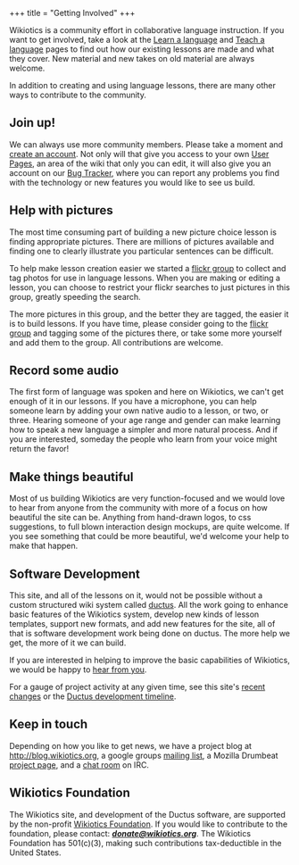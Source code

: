 +++
title = "Getting Involved"
+++

Wikiotics is a community effort in collaborative language instruction.
If you want to get involved, take a look at the [Learn a
language](/en/Take_a_lesson) and [Teach a language](/en/Make_a_lesson)
pages to find out how our existing lessons are made and what they cover.
New material and new takes on old material are always welcome.

In addition to creating and using language lessons, there are many other
ways to contribute to the community.

## Join up\!

We can always use more community members. Please take a moment and
[create an account](/special/create_account). Not only will that give
you access to your own [User Pages](/en/User_Pages), an area of the wiki
that only you can edit, it will also give you an account on our [Bug
Tracker](http://code.ductus.us/), where you can report any problems you
find with the technology or new features you would like to see us build.

## Help with pictures

The most time consuming part of building a new picture choice lesson is
finding appropriate pictures. There are millions of pictures available
and finding one to clearly illustrate you particular sentences can be
difficult.

To help make lesson creation easier we started a [flickr
group](http://www.flickr.com/groups/wikiotics/) to collect and tag
photos for use in language lessons. When you are making or editing a
lesson, you can choose to restrict your flickr searches to just pictures
in this group, greatly speeding the search.

The more pictures in this group, and the better they are tagged, the
easier it is to build lessons. If you have time, please consider going
to the [flickr group](http://www.flickr.com/groups/wikiotics/) and
tagging some of the pictures there, or take some more yourself and add
them to the group. All contributions are welcome.

## Record some audio

The first form of language was spoken and here on Wikiotics, we can't
get enough of it in our lessons. If you have a microphone, you can help
someone learn by adding your own native audio to a lesson, or two, or
three. Hearing someone of your age range and gender can make learning
how to speak a new language a simpler and more natural process. And if
you are interested, someday the people who learn from your voice might
return the favor\!

## Make things beautiful

Most of us building Wikiotics are very function-focused and we would
love to hear from anyone from the community with more of a focus on how
beautiful the site can be. Anything from hand-drawn logos, to css
suggestions, to full blown interaction design mockups, are quite
welcome. If you see something that could be more beautiful, we'd welcome
your help to make that happen.

## Software Development

This site, and all of the lessons on it, would not be possible without a
custom structured wiki system called [ductus](http://ductus.us/). All
the work going to enhance basic features of the Wikiotics system,
develop new kinds of lesson templates, support new formats, and add new
features for the site, all of that is software development work being
done on ductus. The more help we get, the more of it we can build.

If you are interested in helping to improve the basic capabilities of
Wikiotics, we would be happy to [hear from you](/en/contact).

For a gauge of project activity at any given time, see this site's
[recent changes](/special/recent_changes) or the [Ductus development
timeline](http://code.ductus.us/timeline).

## Keep in touch

Depending on how you like to get news, we have a project blog at
<http://blog.wikiotics.org>, a google groups [mailing
list](http://groups.google.com/group/wikiotics), a Mozilla Drumbeat
[project
page](https://www.drumbeat.org/en-US/projects/wikiotics-tools-and-materials-for-collaborative-la/),
and a [chat room](http://webchat.freenode.net/?channels=wikiotics) on
IRC.

## Wikiotics Foundation

The Wikiotics site, and development of the Ductus software, are
supported by the non-profit [Wikiotics
Foundation](/en/Wikiotics_Foundation). If you would like to contribute
to the foundation, please contact: ***donate@wikiotics.org***. The
Wikiotics Foundation has 501(c)(3), making such contributions
tax-deductible in the United States.
